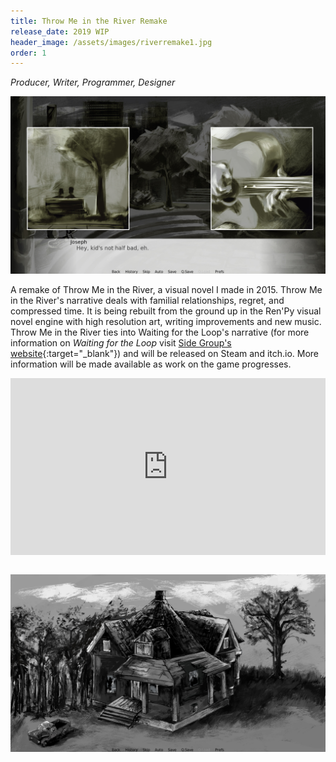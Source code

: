```yaml
---
title: Throw Me in the River Remake
release_date: 2019 WIP
header_image: /assets/images/riverremake1.jpg
order: 1
---
```

_Producer, Writer, Programmer, Designer_ 

![](/assets/images/riverremake2.jpg)

A remake of Throw Me in the River, a visual novel I made in 2015. Throw Me in the River's narrative deals with familial relationships, regret, and compressed time. It is being rebuilt from the ground up in the Ren'Py visual novel engine with high resolution art, writing improvements and new music. Throw Me in the River ties into Waiting for the Loop's narrative (for more information on _Waiting for the Loop_ visit [Side Group's website](http://sidegroupgames.com){:target="_blank"}) and will be released on Steam and itch.io. More information will be made available as work on the game progresses.

<style>.embed-container { position: relative; padding-bottom: 56.25%; height: 0; overflow: hidden; max-width: 100%; } .embed-container iframe, .embed-container object, .embed-container embed { position: absolute; top: 0; left: 0; width: 100%; height: 100%; }</style><div class='embed-container'><iframe src='https://player.vimeo.com/video/341119823' frameborder='0' webkitAllowFullScreen mozallowfullscreen allowFullScreen></iframe></div>

<br>

![](/assets/images/riverremake3.jpg)
